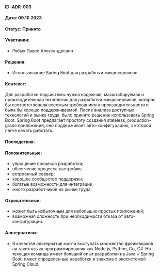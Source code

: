 #### ID: ADR-003

#### Дата: 09.10.2023

#### Статус: Принято

#### Участники:

* Рябых Павел Александрович

#### Решения:

* Использование Spring Boot для разработки микросервисов

#### Контекст:
Для разработки подсистемы нужна надежная, масштабируемая и производительная технология для разработки микросервисов, которая бы соответствовала весомым требованиям к производительности и была бы хорошо поддерживаемой.
После анализа доступных технологий и рынка труда, было принято решение использовать Spring Boot. Spring Boot предлагает простоту создания stateless, production-grade приложений, оно поддерживает авто-конфигурацию, с которой легче начать работать.

#### Последствия:

#### Положительные:
* упрощение процесса разработки;
* облегчение процесса настройки;
* встроенный сервер;
* хорошее сообщество поддержки;
* богатые возможности для интеграции;
* много разработчиков на рынке труда.

#### Отрицательные:
* может быть избыточным для небольших простых приложений;
* возможная сложность при необходимости отказа от авто-конфигурации.

#### Альтернативы:
* В качестве альтернатив могли выступать множество фреймворков на таких языка программирования как Node.js, Python, Go, C#. Но текущая команда имеет больший опыт разработки на Java + Spring Boot, имеет определенные наработки и знакома с экосистемой Spring Cloud.
